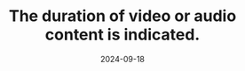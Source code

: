 ---
N: '118'
Rubrique: Images et médias
title: The duration of video or audio content is indicated.
abstract: 
categories: ["Images and media"]
agrege: O4118-E029
opquast: '4 118'
indiceebook: '29'
description: "Rule n° 029"
before: "028"
weight: "029"
after: "030"
actif: '1'
layout: rules
date: 2024-09-18
tags: ["", ""]
objectif: ["", ""]
Meo: [""]
Controle: [""
]
Source: ["Opquast"]
Referentiel: [""]
Steps: ["", ""]
---